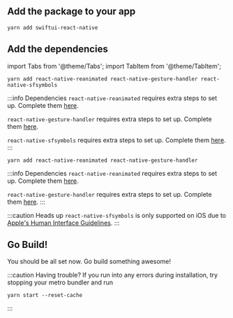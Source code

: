 ---
---

## Add the package to your app

```console
yarn add swiftui-react-native
```

## Add the dependencies

import Tabs from '@theme/Tabs';
import TabItem from '@theme/TabItem';

<Tabs>
<TabItem value="ios" label="iOS">

```console
yarn add react-native-reanimated react-native-gesture-handler react-native-sfsymbols
```

:::info Dependencies
`react-native-reanimated` requires extra steps to set up. Complete them [here](https://docs.swmansion.com/react-native-reanimated/docs/fundamentals/installation/).

`react-native-gesture-handler` requires extra steps to set up. Complete them [here](https://docs.swmansion.com/react-native-gesture-handler/docs/).

`react-native-sfsymbols` requires extra steps to set up. Complete them [here](https://github.com/birkir/react-native-sfsymbols).
:::

</TabItem>
<TabItem value="android" label="Android">

```console
yarn add react-native-reanimated react-native-gesture-handler
```

:::info Dependencies
`react-native-reanimated` requires extra steps to set up. Complete them [here](https://docs.swmansion.com/react-native-reanimated/docs/fundamentals/installation/).

`react-native-gesture-handler` requires extra steps to set up. Complete them [here](https://docs.swmansion.com/react-native-gesture-handler/docs/).
:::

</TabItem>
</Tabs>

:::caution Heads up
`react-native-sfsymbols` is only supported on iOS due to [Apple's Human Interface Guidelines](https://developer.apple.com/design/human-interface-guidelines/sf-symbols/overview/).
:::

## Go Build!

You should be all set now. Go build something awesome!

:::caution Having trouble?
If you run into any errors during installation, try stopping your metro bundler and run

```console
yarn start --reset-cache
```

:::

